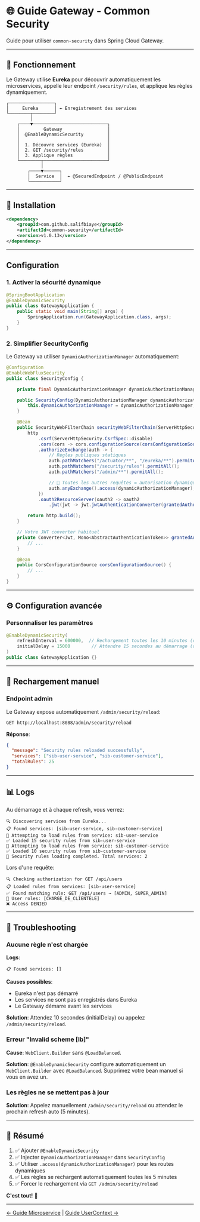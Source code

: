 # 🌐 Guide Gateway - Common Security

Guide pour utiliser `common-security` dans Spring Cloud Gateway.

---

## 🎯 Fonctionnement

Le Gateway utilise **Eureka** pour découvrir automatiquement les microservices, appelle leur endpoint `/security/rules`, et applique les règles dynamiquement.

```
┌─────────────────┐
│     Eureka      │ ← Enregistrement des services
└────────┬────────┘
         │
    ┌────▼────────────────────────────┐
    │         Gateway                 │
    │  @EnableDynamicSecurity         │
    │                                 │
    │  1. Découvre services (Eureka)  │
    │  2. GET /security/rules         │
    │  3. Applique règles             │
    └────────┬────────────────────────┘
             │
        ┌────▼──────┐
        │  Service  │  ← @SecuredEndpoint / @PublicEndpoint
        └───────────┘
```

---

## 🚀 Installation

```xml
<dependency>
    <groupId>com.github.salifbiaye</groupId>
    <artifactId>common-security</artifactId>
    <version>v1.0.13</version>
</dependency>
```

---

## Configuration

### 1. Activer la sécurité dynamique

```java
@SpringBootApplication
@EnableDynamicSecurity
public class GatewayApplication {
    public static void main(String[] args) {
        SpringApplication.run(GatewayApplication.class, args);
    }
}
```

### 2. Simplifier SecurityConfig

Le Gateway va utiliser `DynamicAuthorizationManager` automatiquement:

```java
@Configuration
@EnableWebFluxSecurity
public class SecurityConfig {

    private final DynamicAuthorizationManager dynamicAuthorizationManager;

    public SecurityConfig(DynamicAuthorizationManager dynamicAuthorizationManager) {
        this.dynamicAuthorizationManager = dynamicAuthorizationManager;
    }

    @Bean
    public SecurityWebFilterChain securityWebFilterChain(ServerHttpSecurity http) {
        http
            .csrf(ServerHttpSecurity.CsrfSpec::disable)
            .cors(cors -> cors.configurationSource(corsConfigurationSource()))
            .authorizeExchange(auth -> {
                // Règles publiques statiques
                auth.pathMatchers("/actuator/**", "/eureka/**").permitAll();
                auth.pathMatchers("/security/rules").permitAll();
                auth.pathMatchers("/admin/**").permitAll();

                // 🎯 Toutes les autres requêtes = autorisation dynamique
                auth.anyExchange().access(dynamicAuthorizationManager);
            })
            .oauth2ResourceServer(oauth2 -> oauth2
                .jwt(jwt -> jwt.jwtAuthenticationConverter(grantedAuthoritiesExtractor())));

        return http.build();
    }

    // Votre JWT converter habituel
    private Converter<Jwt, Mono<AbstractAuthenticationToken>> grantedAuthoritiesExtractor() {
        // ...
    }

    @Bean
    public CorsConfigurationSource corsConfigurationSource() {
        // ...
    }
}
```

---

## ⚙️ Configuration avancée

### Personnaliser les paramètres

```java
@EnableDynamicSecurity(
    refreshInterval = 600000,  // Rechargement toutes les 10 minutes (default: 5 min)
    initialDelay = 15000        // Attendre 15 secondes au démarrage (default: 10 sec)
)
public class GatewayApplication {}
```

---

## 🔄 Rechargement manuel

### Endpoint admin

Le Gateway expose automatiquement `/admin/security/reload`:

```bash
GET http://localhost:8088/admin/security/reload
```

**Réponse**:
```json
{
  "message": "Security rules reloaded successfully",
  "services": ["sib-user-service", "sib-customer-service"],
  "totalRules": 25
}
```

---

## 📊 Logs

Au démarrage et à chaque refresh, vous verrez:

```
🔍 Discovering services from Eureka...
📋 Found services: [sib-user-service, sib-customer-service]
🔄 Attempting to load rules from service: sib-user-service
✅ Loaded 15 security rules from sib-user-service
🔄 Attempting to load rules from service: sib-customer-service
✅ Loaded 10 security rules from sib-customer-service
🎯 Security rules loading completed. Total services: 2
```

Lors d'une requête:
```
🔍 Checking authorization for GET /api/users
📋 Loaded rules from services: [sib-user-service]
✅ Found matching rule: GET /api/users → [ADMIN, SUPER_ADMIN]
👤 User roles: [CHARGE_DE_CLIENTELE]
❌ Access DENIED
```

---

## 🔧 Troubleshooting

### Aucune règle n'est chargée

**Logs**:
```
📋 Found services: []
```

**Causes possibles**:
- Eureka n'est pas démarré
- Les services ne sont pas enregistrés dans Eureka
- Le Gateway démarre avant les services

**Solution**: Attendez 10 secondes (initialDelay) ou appelez `/admin/security/reload`.

### Erreur "Invalid scheme [lb]"

**Cause**: `WebClient.Builder` sans `@LoadBalanced`.

**Solution**: `@EnableDynamicSecurity` configure automatiquement un `WebClient.Builder` avec `@LoadBalanced`. Supprimez votre bean manuel si vous en avez un.

### Les règles ne se mettent pas à jour

**Solution**: Appelez manuellement `/admin/security/reload` ou attendez le prochain refresh auto (5 minutes).

---

## 📝 Résumé

1. ✅ Ajouter `@EnableDynamicSecurity`
2. ✅ Injecter `DynamicAuthorizationManager` dans `SecurityConfig`
3. ✅ Utiliser `.access(dynamicAuthorizationManager)` pour les routes dynamiques
4. ✅ Les règles se rechargent automatiquement toutes les 5 minutes
5. ✅ Forcer le rechargement via `GET /admin/security/reload`

**C'est tout!** 🚀

---

[← Guide Microservice](MICROSERVICE_GUIDE.md) | [Guide UserContext →](USER_CONTEXT_GUIDE.md)
